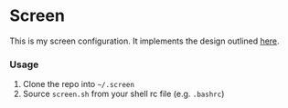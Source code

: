 # Screen

This is my screen configuration. It implements the design outlined 
[here][].

[here]: http://pbrisbin.com/posts/screen_tricks

### Usage

1. Clone the repo into `~/.screen`
2. Source `screen.sh` from your shell rc file (e.g. `.bashrc`)
